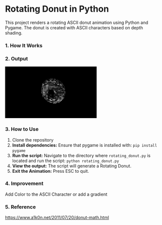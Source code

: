 # Rotating Donut in Python

This project renders a rotating ASCII donut animation using Python and Pygame. The donut is created with ASCII characters based on depth shading.

### 1. How It Works


### 2. Output
<img src="Video/Rotating_Donut.gif" alt="Rotating Donut" width="300"/>

### 3. How to Use
1. Clone the repository
2. **Install dependencies:** Ensure that pygame is installed with:    `pip install pygame`
3. **Run the script:** Navigate to the directory where `rotating_donut.py` is located and run the script:   `python rotating_donut.py`
4. **View the output:** The script will generate a Rotating Donut.
5. **Exit the Animation:** Press ESC to quit.  

### 4. Improvement
Add Color to the ASCII Character or add a gradient

### 5. Reference
https://www.a1k0n.net/2011/07/20/donut-math.html
